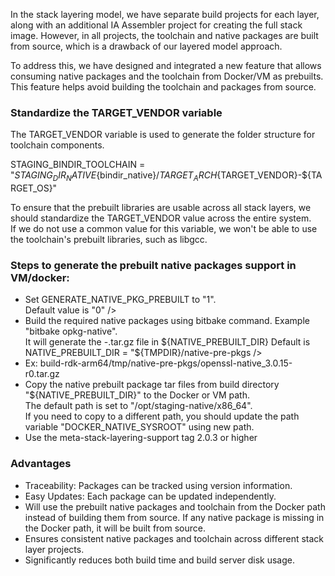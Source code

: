 In the stack layering model, we have separate build projects for each layer, along with an additional IA Assembler project for creating the full stack image. However, in all projects, the toolchain and native packages are built from source, which is a drawback of our layered model approach.<br/>

To address this, we have designed and integrated a new feature that allows consuming native packages and the toolchain from Docker/VM as prebuilts. This feature helps avoid building the toolchain and packages from source.

### Standardize the TARGET_VENDOR variable
The TARGET_VENDOR variable is used to generate the folder structure for toolchain components. <br />

STAGING_BINDIR_TOOLCHAIN = "${STAGING_DIR_NATIVE}${bindir_native}/${TARGET_ARCH}${TARGET_VENDOR}-${TARGET_OS}" <br />

To ensure that the prebuilt libraries are usable across all stack layers, we should standardize the TARGET_VENDOR value across the entire system.<br />
If we do not use a common value for this variable, we won't be able to use the toolchain's prebuilt libraries, such as libgcc.<br />

### Steps to generate the prebuilt native packages support in VM/docker:
- Set GENERATE_NATIVE_PKG_PREBUILT to "1". <br />
     Default value is "0"
/>
- Build the required native packages using bitbake command. Example "bitbake opkg-native".<br />
     It will generate the <pkg-name>-<version>.tar.gz file in ${NATIVE_PREBUILT_DIR}
     Default is NATIVE_PREBUILT_DIR = "${TMPDIR}/native-pre-pkgs
/>
- Ex: build-rdk-arm64/tmp/native-pre-pkgs/openssl-native_3.0.15-r0.tar.gz
- Copy the native prebuilt package tar files from build directory "${NATIVE_PREBUILT_DIR}" to the Docker or VM path. <br />
     The default path is set to "/opt/staging-native/x86_64". <br /> 
     If you need to copy to a different path, you should update the path variable "DOCKER_NATIVE_SYSROOT" using new path. <br />
- Use the meta-stack-layering-support tag 2.0.3 or higher

### Advantages
- Traceability: Packages can be tracked using version information.
- Easy Updates: Each package can be updated independently.
- Will use the prebuilt native packages and toolchain from the Docker path instead of building them from source. If any native package is missing in the Docker path, it will be built from source.
- Ensures consistent native packages and toolchain across different stack layer projects.
- Significantly reduces both build time and build server disk usage.
